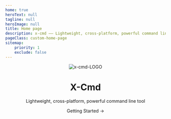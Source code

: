 ```yaml
---
home: true
heroText: null
tagline: null
heroImage: null
title: Home page
description: x-cmd —— Lightweight, cross-platform, powerful command line tool| x-cmd is written in line with the POSIX Shell standard command line tool, one-click open terminal command line theme, and command line completion
pageClass: custom-home-page
sitemap:
    priority: 1
    exclude: false
---
```

<header class="hero">
    <img src="/images/logo.png" alt="x-cmd-LOGO" class="medium-zoom-image">
    <div class="page-description">
        <h1 id="main-title">X-Cmd</h1>
        <p class="description"> Lightweight, cross-platform, powerful command line tool</p>
        <RouterLink class="nav-link action-button primary" to="/guide/">Getting Started →</RouterLink>
    </div>
</header>
<HomePage />